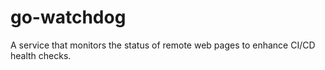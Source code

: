 # go-watchdog
A service that monitors the status of remote web pages to enhance CI/CD health checks.

